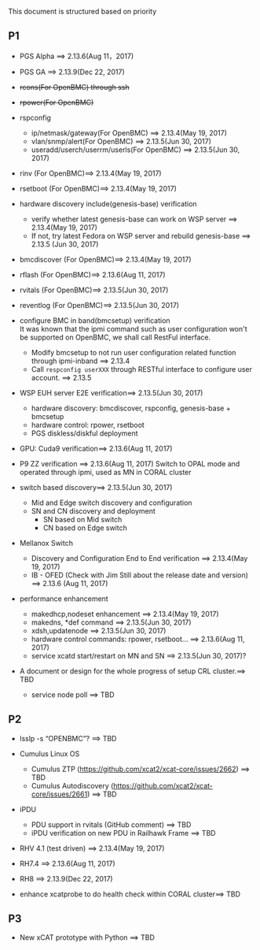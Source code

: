 
This document is structured based on priority

## P1

* PGS Alpha ==> 2.13.6(Aug 11，2017)

* PGS GA ==> 2.13.9(Dec 22, 2017)

* ~~rcons(For OpenBMC) through ssh~~

* ~~rpower(For OpenBMC)~~

* rspconfig 
    * ip/netmask/gateway(For OpenBMC) ==> 2.13.4(May 19, 2017)
    * vlan/snmp/alert(For OpenBMC) ==> 2.13.5(Jun 30, 2017)
    * useradd/userch/userrm/userls(For OpenBMC) ==> 2.13.5(Jun 30, 2017)

* rinv (For OpenBMC)==> 2.13.4(May 19, 2017)

* rsetboot (For OpenBMC)==> 2.13.4(May 19, 2017)

* hardware discovery include(genesis-base) verification
    * verify whether latest genesis-base can work on WSP server ==> 2.13.4(May 19, 2017)
    * If not, try latest Fedora on WSP server and rebuild genesis-base ==> 2.13.5 (Jun 30, 2017)

* bmcdiscover (For OpenBMC)==> 2.13.4(May 19, 2017)

* rflash (For OpenBMC)==> 2.13.6(Aug 11, 2017)

* rvitals (For OpenBMC)==> 2.13.5(Jun 30, 2017)

* reventlog (For OpenBMC)==> 2.13.5(Jun 30, 2017)

* configure BMC in band(bmcsetup) verification  
It was known that the ipmi command such as user configuration won't be supported on OpenBMC, we shall call RestFul interface.
    * Modify bmcsetup to not run user configuration related function through ipmi-inband ==> 2.13.4
    * Call ``respconfig userXXX`` through RESTful interface to configure user account. ==> 2.13.5

* WSP EUH server E2E verification==> 2.13.5(Jun 30, 2017)  
    * hardware discovery: bmcdiscover, rspconfig, genesis-base + bmcsetup
    * hardware control: rpower, rsetboot
    * PGS diskless/diskful deployment

* GPU: Cuda9 verification==> 2.13.6(Aug 11, 2017)

* P9 ZZ verification ==> 2.13.6(Aug 11, 2017)
Switch to OPAL mode and operated through ipmi, used as MN in CORAL cluster

* switch based discovery==> 2.13.5(Jun 30, 2017) 
    * Mid and Edge switch discovery and configuration
    * SN and CN discovery and deployment
        * SN based on Mid switch
        * CN based on Edge switch

* Mellanox Switch
    * Discovery and Configuration End to End verification ==> 2.13.4(May 19, 2017)
    * IB - OFED  (Check with Jim Still about the release date and version) ==> 2.13.6 (Aug 11, 2017)

* performance enhancement
    * makedhcp,nodeset enhancement ==> 2.13.4(May 19, 2017)
    * makedns, \*def command ==> 2.13.5(Jun 30, 2017)
    * xdsh,updatenode ==> 2.13.5(Jun 30, 2017)
    * hardware control commands: rpower, rsetboot... ==> 2.13.6(Aug 11, 2017)
    * service xcatd start/restart on MN and SN ==> 2.13.5(Jun 30, 2017)?

* A document or design for the whole progress of setup CRL cluster.==> TBD
   * service node poll ==> TBD

## P2

* lsslp -s “OPENBMC”?  ==> TBD

* Cumulus Linux OS
    * Cumulus ZTP (https://github.com/xcat2/xcat-core/issues/2662) ==> TBD 
    * Cumulus Autodiscovery (https://github.com/xcat2/xcat-core/issues/2661) ==> TBD

* iPDU
    * PDU support in rvitals (GitHub comment) ==> TBD
    * iPDU verification on new PDU in Railhawk Frame ==> TBD

* RHV 4.1 (test driven) ==> 2.13.4(May 19, 2017)

* RH7.4 ==> 2.13.6(Aug 11, 2017)
    
* RH8  ==> 2.13.9(Dec 22, 2017)

* enhance xcatprobe to do health check within CORAL cluster==> TBD

## P3

* New xCAT prototype with Python ==> TBD
